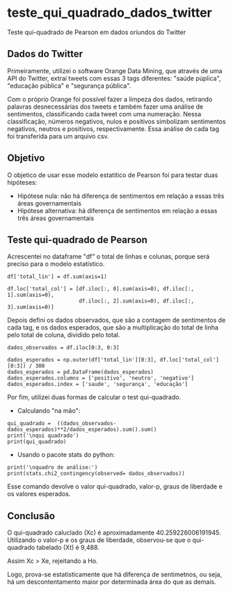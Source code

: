 # teste_qui_quadrado_dados_twitter
Teste qui-quadrado de Pearson em dados oriundos do Twitter 


## Dados do Twitter
Primeiramente, utilizei o software Orange Data Mining, que através de uma API do Twitter, extraí tweets com essas 3 tags diferentes: "saúde púplica", "educação pública" e "segurança pública".  

Com o próprio Orange foi possível fazer a limpeza dos dados, retirando palavras desnecessárias dos tweets e também fazer uma análise de sentimentos, classificando cada tweet com uma numeração. Nessa classificação, números negativos, nulos e positivos simbolizam sentimentos negativos, neutros e positivos, respectivamente.
Essa análise de cada tag foi transferida para um arquivo csv.

## Objetivo
O objetico de usar esse modelo estatítico de Pearson foi para testar duas hipóteses:
- Hipótese nula: não há diferença de sentimentos em relação a essas três áreas governamentais
- Hipótese alternativa: há diferença de sentimentos em relação a essas três áreas governamentais

## Teste qui-quadrado de Pearson

Acrescentei no dataframe "df" o total de linhas e colunas, porque será preciso para o modelo estatístico.

~~~
df['total_lin'] = df.sum(axis=1) 

df.loc['total_col'] = [df.iloc[:, 0].sum(axis=0), df.iloc[:, 1].sum(axis=0), 
                       df.iloc[:, 2].sum(axis=0), df.iloc[:, 3].sum(axis=0)]
~~~~


Depois defini os dados observados, que são a contagem de sentimentos de cada tag, e os dados esperados, que são a multiplicação do total de linha pelo total de coluna, dividido pelo total.

~~~
dados_observados = df.iloc[0:3, 0:3]

dados_esperados = np.outer(df['total_lin'][0:3], df.loc['total_col'][0:3]) / 300
dados_esperados = pd.DataFrame(dados_esperados)
dados_esperados.columns = ['positivo', 'neutro', 'negativo']
dados_esperados.index = ['saude', 'segurança', 'educação']
~~~

Por fim, utilizei duas formas de calcular o test qui-quadrado.
- Calculando "na mão":
 ~~~
 qui_quadrado =  ((dados_observados-dados_esperados)**2/dados_esperados).sum().sum()
 print('\nqui quadrado')
 print(qui_quadrado)
 ~~~
 
 - Usando o pacote stats do python:
 ~~~
 print('\nquadro de análise:')
 print(stats.chi2_contingency(observed= dados_observados))
 ~~~
 Esse comando devolve o valor qui-quadrado, valor-p, graus de liberdade e os valores esperados.
 
 ## Conclusão
 
 O qui-quadrado caluclado (Xc) é aproximadamente 40.259226006191945.
 Utilizando o valor-p e os graus de liberdade, observou-se que o qui-quadrado tabelado (Xt) é 9,488.
 
 Assim Xc > Xe, rejeitando a Ho.
 
 Logo, prova-se estatisticamente que há diferença de sentimetnos, ou seja, há um descontentamento maior por determinada área do que as demais. 


